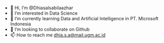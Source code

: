 - 👋 Hi, I’m @Dhiasalsabilaazhar
- 👀 I’m interested in Data Science
- 🌱 I’m currently learning Data and Artificial Intelligence in PT. Microsoft Indonesia
- 💞️ I’m looking to collaborate on Github
- 📫 How to reach me dhia.s.a@mail.ugm.ac.id

<!---
Dhiasalsabilaazhar/Dhiasalsabilaazhar is a ✨ special ✨ repository because its `README.md` (this file) appears on your GitHub profile.
You can click the Preview link to take a look at your changes.
--->
